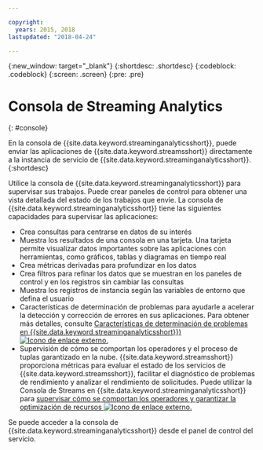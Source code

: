 ```yaml
---

copyright:
  years: 2015, 2018
lastupdated: "2018-04-24"

---
```


<!-- Attribute definitions -->
{:new_window: target="_blank"}
{:shortdesc: .shortdesc}
{:codeblock: .codeblock}
{:screen: .screen}
{:pre: .pre}

# Consola de Streaming Analytics
{: #console}

En la consola de {{site.data.keyword.streaminganalyticsshort}}, puede enviar las aplicaciones de {{site.data.keyword.streamsshort}} directamente a la instancia de servicio de {{site.data.keyword.streaminganalyticsshort}}.
{:shortdesc}

Utilice la consola de {{site.data.keyword.streaminganalyticsshort}} para supervisar sus trabajos. Puede crear paneles de control para obtener una vista detallada del estado de los trabajos que envíe. La consola de {{site.data.keyword.streaminganalyticsshort}} tiene las siguientes capacidades para supervisar las aplicaciones:

* Crea consultas para centrarse en datos de su interés
* Muestra los resultados de una consola en una tarjeta. Una tarjeta permite visualizar datos importantes sobre las aplicaciones con herramientas, como gráficos, tablas y diagramas en tiempo real
* Crea métricas derivadas para profundizar en los datos
* Crea filtros para refinar los datos que se muestran en los paneles de control y en los registros sin cambiar las consultas
* Muestra los registros de instancia según las variables de entorno que defina el usuario
* Características de determinación de problemas para ayudarle a acelerar la detección y corrección de errores en sus aplicaciones. Para obtener más detalles, consulte [Características de determinación de problemas en {{site.data.keyword.streaminganalyticsshort}}) ![Icono de enlace externo](../../icons/launch-glyph.svg "Icono de enlace externo").](https://wp.me/p4IICn-4cx)
* Supervisión de cómo se comportan los operadores y el proceso de tuplas garantizado en la nube. {{site.data.keyword.streamsshort}} proporciona métricas para evaluar el estado de los servicios de {{site.data.keyword.streamsshort}}, facilitar el diagnóstico de problemas de rendimiento y analizar el rendimiento de solicitudes. Puede utilizar la Consola de Streams en {{site.data.keyword.streaminganalyticsshort}} para [supervisar cómo se comportan los operadores y garantizar la optimización de recursos ![Icono de enlace externo](../../icons/launch-glyph.svg "Icono de enlace externo").](https://wp.me/p4IICn-4bH)


Se puede acceder a la consola de {{site.data.keyword.streaminganalyticsshort}} desde el panel de control del servicio.

<!--The {{site.data.keyword.streaminganalyticsshort}} console is translated into the following languages: Brazilian Portuguese, French, German, Italian, Japanese, Korean, Simplified Chinese, Spanish, Traditional Chinese. Change the language setting in your browser to view the console in your preferred language. -->
